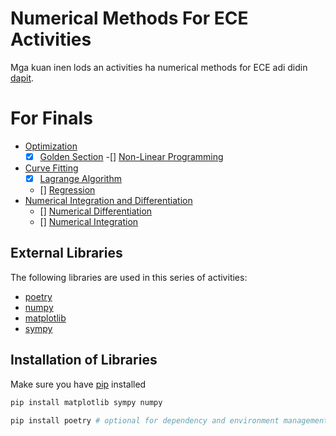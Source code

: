 # Numerical Methods For ECE Activities
Mga kuan inen lods an activities ha numerical methods for ECE adi didin [dapit](numerical_methods/).

# For Finals
- [Optimization](numerical_methods/4-optimization/)
  - [x] [Golden Section](numerical_methods/4-optimization/golden_section.py)
  -[] [Non-Linear Programming]()
- [Curve Fitting](numerical_methods/5-curve-fitting/)
  - [x] [Lagrange Algorithm](numerical_methods/5-curve-fitting/lagrange-algorithm.py)
  - [] [Regression](numerical_methods/5-curve-fitting/regression.py)
- [Numerical Integration and Differentiation](numerical_methods/6-numerical-integration-differentiation/)
  - [] [Numerical Differentiation]()
  - [] [Numerical Integration]()

## External Libraries
The following libraries are used in this series of activities:
- [poetry](https://python-poetry.org/)
- [numpy](https://numpy.org/)
- [matplotlib](https://matplotlib.org/)
- [sympy](https://www.sympy.org/en/index.html)

## Installation of Libraries
Make sure you have [pip](https://python-poetry.org/) installed
```bash
pip install matplotlib sympy numpy
```

```bash
pip install poetry # optional for dependency and environment management
```
